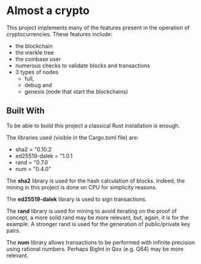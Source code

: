 # Almost a crypto

This project implements many of the features present in the operation of cryptocurrencies.
These features include:
 - the blockchain
 - the merkle tree
 - the coinbase user
 - numerous checks to validate blocks and transactions
 - 3 types of nodes
   - full, 
   - debug and 
   - genesis (node that start the blockchains)


## Built With

To be able to build this project a classical Rust installation is enough. 

The libraries used (visible in the Cargo.toml file) are:
 - sha2 = "0.10.2
 - ed25519-dalek = "1.0.1
 - rand = "0.7.0
 - num = "0.4.0"

The **sha2** library is used for the hash calculation of blocks. Indeed, the mining in this project is done on CPU for simplicity reasons.

The **ed25519-dalek** library is used to sign transactions.

The **rand** library is used for mining to avoid iterating on the proof of concept, a more solid rand may be more relevant, but, again, it is for the example. A stronger rand is used for the generation of public/private key pairs.

The **num** library allows transactions to be performed with infinite precision using rational numbers. Perhaps BigInt in Qxx (e.g. Q64) may be more relevant. 




